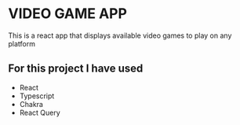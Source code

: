 # VIDEO GAME APP

This is a react app that displays available video games to play on any platform

## For this project I have used

- React
- Typescript
- Chakra
- React Query
